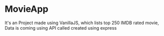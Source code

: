 # MovieApp
It's an Project made using VanillaJS, which lists top 250 IMDB rated movie, Data is coming using API called created using express
